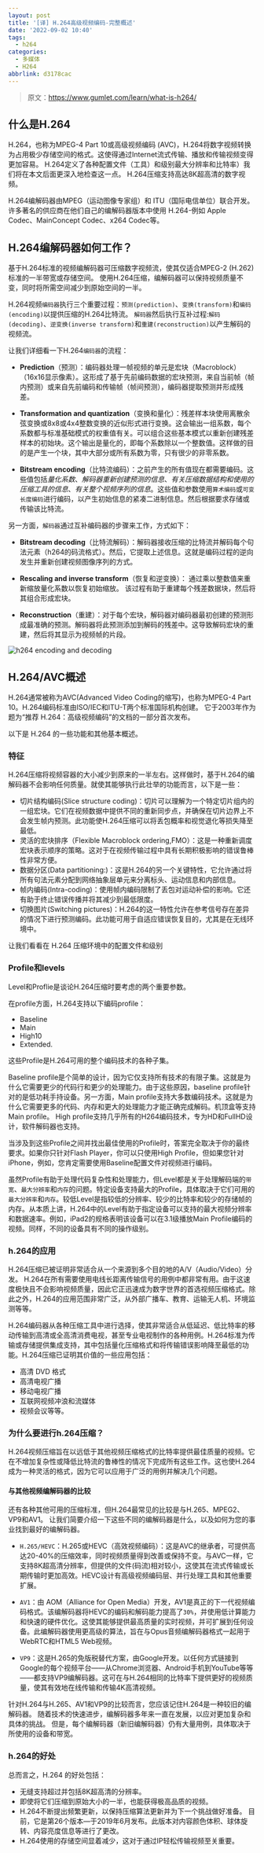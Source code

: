 ```yaml
---
layout: post
title: '[译] H.264高级视频编码-完整概述'
date: '2022-09-02 10:40'
tags:
  - h264
categories:
  - 多媒体
  - H264
abbrlink: d3178cac
---
```


> 原文：https://www.gumlet.com/learn/what-is-h264/

## 什么是H.264

H.264，也称为MPEG-4 Part 10或高级视频编码 (AVC)，H.264将数字视频转换为占用极少存储空间的格式。这使得通过Internet流式传输、播放和传输视频变得更加容易。 H.264定义了各种配置文件（工具）和级别最大分辨率和比特率）我们将在本文后面更深入地检查这一点。 H.264压缩支持高达8K超高清的数字视频。

H.264编解码器由MPEG（运动图像专家组）和 ITU（国际电信单位）联合开发。 许多著名的供应商在他们自己的编解码器版本中使用 H.264-例如 Apple Codec、MainConcept Codec、x264 Codec等。

<!--more-->

## H.264编解码器如何工作？

基于H.264标准的视频编解码器可压缩数字视频流，使其仅适合MPEG-2 (H.262)标准的一半带宽或存储空间。 使用H.264压缩，编解码器可以保持视频质量不变，同时将所需空间减少到原始空间的一半。

H.264视频`编码器`执行三个重要过程：`预测(prediction)`、`变换(transform)`和`编码(encoding)`以提供压缩的H.264比特流。 `解码器`然后执行互补过程:`解码(decoding)`、`逆变换(inverse transform)`和`重建(reconstruction)`以产生解码的视频流。

让我们详细看一下H.264`编码器`的流程：

- **Prediction**（预测）：编码器处理一帧视频的单元是宏块（Macroblock）（16x16显示像素）。这形成了基于先前编码数据的宏块预测，来自当前帧（帧内预测）或来自先前编码和传输帧（帧间预测），编码器提取预测并形成残差。

- **Transformation and quantization**（变换和量化）：残差样本块使用离散余弦变换或8x8或4x4整数变换的近似形式进行变换。这会输出一组系数，每个系数都与标准基础模式的权重值有关。可以组合这些基本模式以重新创建残差样本的初始块。这个输出是量化的，即每个系数除以一个整数值。这样做的目的是产生一个块，其中大部分或所有系数为零，只有很少的非零系数。

- **Bitstream encoding**（比特流编码）：之前产生的所有值现在都需要编码。这些值包括*量化系数*、*解码器重新创建预测的信息*、*有关压缩数据结构和使用的压缩工具的信息*、*有关整个视频序列的信息*。这些值和参数使用`算术编码`或`可变长度编码`进行编码，以产生初始信息的紧凑二进制信息。然后根据要求存储或传输该比特流。


另一方面，`解码器`通过互补编码器的步骤来工作，方式如下：

- **Bitstream decoding**（比特流解码）：解码器接收压缩的比特流并解码每个句法元素（h264的码流格式）。然后，它提取上述信息。这就是编码过程的逆向发生并重新创建视频图像序列的方式。

- **Rescaling and inverse transform**（恢复和逆变换）： 通过乘以整数值来重新缩放量化系数以恢复初始缩放。 该过程有助于重建每个残差数据块，然后将其组合形成宏块。

- **Reconstruction**（重建）：对于每个宏块，解码器对编码器最初创建的预测形成最准确的预测。解码器将此预测添加到解码的残差中。这导致解码宏块的重建，然后将其显示为视频帧的片段。

![h264 encoding and decoding](/images/2022/09/h264_encoding_and_decoding.png)


## H.264/AVC概述

H.264通常被称为AVC(Advanced Video Coding的缩写)，也称为MPEG-4 Part 10。H.264编码标准由ISO/IEC和ITU-T两个标准国际机构创建。 它于2003年作为题为“推荐 H.264：高级视频编码”的文档的一部分首次发布。

以下是 H.264 的一些功能和其他基本概述。

### 特征

H.264压缩将视频容器的大小减少到原来的一半左右。这样做时，基于H.264的编解码器不会影响任何质量。就使其能够执行此壮举的功能而言，以下是一些：

- 切片结构编码(Slice structure coding)：切片可以理解为一个特定切片组内的一组宏块。它们在视频数据中提供不同的重新同步点，并确保在切片边界上不会发生帧内预测。此功能使H.264压缩可以将丢包概率和视觉退化等损失降至最低。
- 灵活的宏块排序（Flexible Macroblock ordering,FMO）：这是一种重新调度宏块表示顺序的策略。这对于在视频传输过程中具有长期积极影响的错误鲁棒性非常方便。
- 数据分区(Data partitioning:)：这是H.264的另一个关键特性，它允许通过将所有句法元素分配到网络抽象层单元来分离标头、运动信息和内部信息。
- 帧内编码(Intra-coding)：使用帧内编码限制了丢包对运动补偿的影响。它还有助于终止错误传播并将其减少到最低限度。
- 切换图片(Switching pictures)：H.264的这一特性允许在参考信号存在差异的情况下进行预测编码。此功能可用于自适应错误恢复目的，尤其是在无线环境中。

让我们看看在 H.264 压缩环境中的配置文件和级别

### Profile和levels

Level和Proflie是谈论H.264压缩时要考虑的两个重要参数。

在profile方面，H.264支持以下编码profile：

- Baseline
- Main
- High10
- Extended.

这些Profile是H.264可用的整个编码技术的各种子集。

Baseline profile是个简单的设计，因为它仅支持所有技术的有限子集。这就是为什么它需要更少的代码行和更少的处理能力。由于这些原因，baseline profile针对的是低功耗手持设备。另一方面，Main profile支持大多数编码技术。这就是为什么它需要更多的代码、内存和更大的处理能力才能正确完成解码。机顶盒等支持Main profile。 High profile支持几乎所有的H264编码技术，专为HD和FullHD设计，软件解码器也支持。

当涉及到这些Profile之间并找出最佳使用的Profile时，答案完全取决于你的最终要求。如果你只针对Flash Player，你可以只使用High Profile，但如果您针对iPhone，例如，您肯定需要使用Baseline配置文件对视频进行编码。

虽然Profile有助于处理代码复杂性和处理能力，但Level都是关于处理解码端的`带宽`、`最大分辨率`和`内存`的问题。特定设备支持最大的Profile，具体取决于它们可用的`最大分辨率`和`内存`。较低Level是指较低的分辨率、较少的比特率和较少的存储帧的内存。从本质上讲，H.264中的Level有助于指定设备可以支持的最大视频分辨率和数据速率。例如，iPad2的规格表明该设备可以在3.1级播放Main Profile编码的视频。同样，不同的设备具有不同的操作级别。

### h.264的应用

H.264压缩已被证明非常适合从一个来源到多个目的地的A/V（Audio/Video）分发。 H.264在所有需要使用电线长距离传输信号的用例中都非常有用。由于这速度极快且不会影响视频质量，因此它正迅速成为数字世界的首选视频压缩格式。除此之外，H.264的应用范围非常广泛，从外部广播车、教育、运输无人机、环境监测等等。

H.264编码器从各种压缩工具中进行选择，使其非常适合从低延迟、低比特率的移动传输到高清或全高清消费电视，甚至专业电视制作的各种用例。H.264标准为传输或存储提供集成支持，其中包括量化压缩格式和将传输错误影响降至最低的功能。H.264压缩已证明其价值的一些应用包括：

- 高清 DVD 格式
- 高清电视广播
- 移动电视广播
- 互联网视频冲浪和流媒体
- 视频会议等等。

### 为什么要进行h.264压缩？

H.264视频压缩旨在以远低于其他视频压缩格式的比特率提供最佳质量的视频。它在不增加复杂性或降低比特流的鲁棒性的情况下完成所有这些工作。这也使H.264成为一种灵活的格式，因为它可以应用于广泛的用例并解决几个问题。

#### 与其他视频编解码器的比较

还有各种其他可用的压缩标准，但H.264最常见的比较是与H.265、MPEG2、VP9和AV1。 让我们简要介绍一下这些不同的编解码器是什么，以及如何为您的事业找到最好的编解码器。

- `H.265/HEVC`：H.265或HEVC（高效视频编码）：这是AVC的继承者，可提供高达20-40%的压缩效率，同时视频质量得到改善或保持不变。与AVC一样，它支持8K超高清分辨率，但提供的文件(码流)相对较小，这使其在流式传输或长期传输时更加高效。HEVC设计有高级视频编码层、并行处理工具和其他重要扩展。

- `AV1`：由 AOM（Alliance for Open Media）开发，AV1是真正的下一代视频编码格式。该编解码器将HEVC的编码和解码能力提高了`30%`，并使用低计算能力和快速的硬件优化。这使其能够提供最高质量的实时视频，并可扩展到任何设备。此编解码器使用更高级的算法，旨在与Opus音频编解码器格式一起用于WebRTC和HTML5 Web视频。

- `VP9`：这是H.265的免版税替代方案，由Google开发。以任何方式链接到Google的每个视频平台——从Chrome浏览器、Android手机到YouTube等等——都支持VP9编解码器。这可在与H.264相同的比特率下提供更好的视频质量，使其有效地在线传输和传输4K高清视频。

针对H.264与H.265、AV1和VP9的比较而言，您应该记住H.264是一种较旧的编解码器。 随着技术的快速进步，编解码器多年来一直在发展，以应对更加复杂和具体的挑战。 但是，每个编解码器（新旧编解码器）仍有大量用例，具体取决于所使用的设备和带宽。


### h.264的好处

总而言之，H.264 的好处包括：

- 无缝支持超过并包括8K超高清的分辨率。
- 即使将它们压缩到原始大小的一半，也能获得极高品质的视频。
- H.264不断提出频繁更新，以保持压缩算法更新并为下一个挑战做好准备。 目前，它是第26个版本—于2019年6月发布。此版本对内容颜色体积、球体旋转、内容亮度信息等进行了更改。
- H.264使用的存储空间显着减少，这对于通过IP轻松传输视频至关重要。
